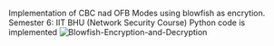 Implementation of CBC nad OFB Modes using blowfish as encrytion. Semester 6: IIT BHU (Network Security Course)
Python code is implemented 
![Blowfish-Encryption-and-Decryption](https://user-images.githubusercontent.com/44118554/93970149-1e5e4f00-fd8b-11ea-9a4f-a498bd7d23df.png)

